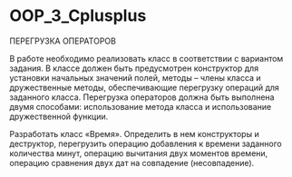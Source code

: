 # OOP_3_Cplusplus
ПЕРЕГРУЗКА ОПЕРАТОРОВ

В работе необходимо реализовать класс в соответствии с вариантом задания. В классе должен быть предусмотрен конструктор для установки начальных значений полей, методы – члены класса и дружественные методы, обеспечивающие перегрузку операций для заданного класса. Перегрузка операторов должна быть выполнена двумя способами: использование метода класса и использование дружественной функции.

Разработать класс «Время». Определить в нем конструкторы и деструктор, перегрузить операцию добавления к времени заданного количества минут, операцию вычитания двух моментов времени, операцию сравнения двух дат на совпадение (несовпадение).
